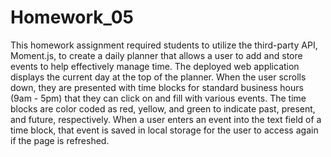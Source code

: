 # Homework_05
This homework assignment required students to utilize the third-party API, Moment.js, to create a daily planner that allows a user to add and store events to help effectively manage time. The deployed web application displays the current day at the top of the planner. When the user scrolls down, they are presented with time blocks for standard business hours (9am - 5pm) that they can click on and fill with various events. The time blocks are color coded as red, yellow, and green to indicate past, present, and future, respectively. When a user enters an event into the text field of a time block, that event is saved in local storage for the user to access again if the page is refreshed.
